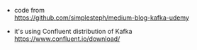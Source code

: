 - code from  
https://github.com/simplesteph/medium-blog-kafka-udemy

- it's using Confluent distribution of Kafka
https://www.confluent.io/download/
